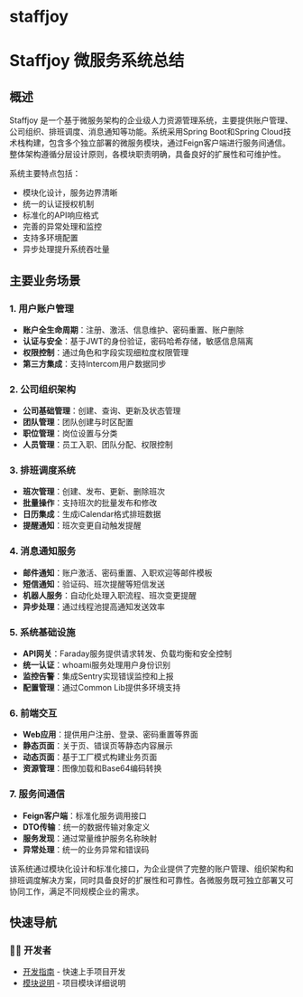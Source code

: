 # staffjoy

# Staffjoy 微服务系统总结

## 概述

Staffjoy 是一个基于微服务架构的企业级人力资源管理系统，主要提供账户管理、公司组织、排班调度、消息通知等功能。系统采用Spring Boot和Spring Cloud技术栈构建，包含多个独立部署的微服务模块，通过Feign客户端进行服务间通信。整体架构遵循分层设计原则，各模块职责明确，具备良好的扩展性和可维护性。

系统主要特点包括：
- 模块化设计，服务边界清晰
- 统一的认证授权机制
- 标准化的API响应格式
- 完善的异常处理和监控
- 支持多环境配置
- 异步处理提升系统吞吐量

## 主要业务场景

### 1. 用户账户管理
- **账户全生命周期**：注册、激活、信息维护、密码重置、账户删除
- **认证与安全**：基于JWT的身份验证，密码哈希存储，敏感信息隔离
- **权限控制**：通过角色和字段实现细粒度权限管理
- **第三方集成**：支持Intercom用户数据同步

### 2. 公司组织架构
- **公司基础管理**：创建、查询、更新及状态管理
- **团队管理**：团队创建与时区配置
- **职位管理**：岗位设置与分类
- **人员管理**：员工入职、团队分配、权限控制

### 3. 排班调度系统
- **班次管理**：创建、发布、更新、删除班次
- **批量操作**：支持班次的批量发布和修改
- **日历集成**：生成iCalendar格式排班数据
- **提醒通知**：班次变更自动触发提醒

### 4. 消息通知服务
- **邮件通知**：账户激活、密码重置、入职欢迎等邮件模板
- **短信通知**：验证码、班次提醒等短信发送
- **机器人服务**：自动化处理入职流程、班次变更提醒
- **异步处理**：通过线程池提高通知发送效率

### 5. 系统基础设施
- **API网关**：Faraday服务提供请求转发、负载均衡和安全控制
- **统一认证**：whoami服务处理用户身份识别
- **监控告警**：集成Sentry实现错误监控和上报
- **配置管理**：通过Common Lib提供多环境支持

### 6. 前端交互
- **Web应用**：提供用户注册、登录、密码重置等界面
- **静态页面**：关于页、错误页等静态内容展示
- **动态页面**：基于工厂模式构建业务页面
- **资源管理**：图像加载和Base64编码转换

### 7. 服务间通信
- **Feign客户端**：标准化服务调用接口
- **DTO传输**：统一的数据传输对象定义
- **服务发现**：通过常量维护服务名称映射
- **异常处理**：统一的业务异常和错误码

该系统通过模块化设计和标准化接口，为企业提供了完整的账户管理、组织架构和排班调度解决方案，同时具备良好的扩展性和可靠性。各微服务既可独立部署又可协同工作，满足不同规模企业的需求。

## 快速导航

### 👨‍💻 开发者
- [开发指南](docs/developer/dev_guide.md) - 快速上手项目开发
- [模块说明](docs/_module.md) - 项目模块详细说明